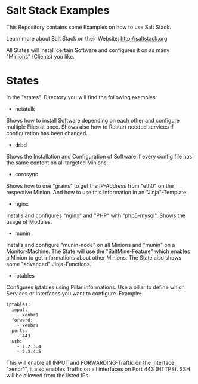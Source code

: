 Salt Stack Examples
===================

This Repository contains some Examples on how to use Salt Stack.

Learn more about Salt Stack on their Website: http://saltstack.org

All States will install certain Software and configures it on as many "Minions" (Clients) you like.

States
======

In the "states"-Directory you will find the following examples:

* netatalk

Shows how to install Software depending on each other and configure multiple Files at once. Shows also how to Restart needed services if configuration has been changed.


* drbd

Shows the Installation and Configuration of Software if every config file has the same content on all targeted Minions.

* corosync

Shows how to use "grains" to get the IP-Address from "eth0" on the respective Minion. And how to use this Information in an "Jinja"-Template.


* nginx

Installs and configures "nginx" and "PHP" with "php5-mysql". Shows the usage of Modules.

* munin

Installs and configure "munin-node" on all Minions and "munin" on a Monitor-Machine. The State will use the "SaltMine-Feature" which enables a Minion to get informations about other Minions. The State also shows some "advanced" Jinja-Functions.

* iptables

Configures iptables using Pillar informations. Use a pillar to define which Services or Interfaces you want to configure. Example:

```
iptables:
  input:
    - xenbr1
  forward:
    - xenbr1
  ports:
    - 443
  ssh:
    - 1.2.3.4
    - 2.3.4.5
```

This will enable all INPUT and FORWARDING-Traffic on the Interface "xenbr1", it also enables Traffic on all interfaces on Port 443 (HTTPS). SSH will be allowed from the listed IPs.
